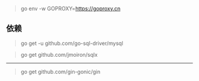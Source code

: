 
> go env -w GOPROXY=https://goproxy.cn


## 依赖

> go get -u github.com/go-sql-driver/mysql

> go get github.com/jmoiron/sqlx

---

> go get github.com/gin-gonic/gin